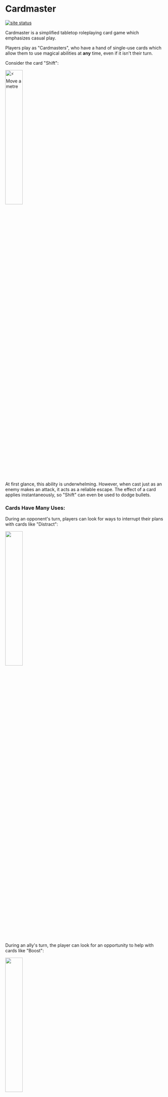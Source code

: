 # Cardmaster

[![site status](https://img.shields.io/website/http/cardmaster.io)](https://cardmaster.io)

Cardmaster is a simplified tabletop roleplaying card game which emphasizes casual play.

Players play as "Cardmasters", who have a hand of single-use cards which allow them to use magical abilities at **any** time, even if it isn't their turn.

Consider the card "Shift":

<img src="https://user-images.githubusercontent.com/8680290/127941236-751beb93-ac1f-4605-91eb-8e6364d08cfb.png"  width="33%" title="⚡ Move a metre">

At first glance, this ability is underwhelming. However, when cast just as an enemy makes an attack, it acts as a reliable escape. The effect of a card applies instantaneously, so "Shift" can even be used to dodge bullets.

### Cards Have Many Uses:

During an opponent's turn, players can look for ways to interrupt their plans with cards like "Distract":

<img src="https://user-images.githubusercontent.com/8670351/131440331-e310e151-9064-4413-b135-86574c2fafd0.png"  width="33%">

During an ally's turn, the player can look for an opportunity to help with cards like "Boost":

<img src="https://user-images.githubusercontent.com/8670351/131440157-cdd8da3a-9e6e-4be5-ad46-89379c9fbba4.png"  width="33%">

Cards such as "Lie" can be useful outside of combat to help in social interactions:

<img src="https://user-images.githubusercontent.com/8670351/131441521-7f5c63cf-403b-45bf-bf0c-718588611e3c.png" width="33%">

Cards can also have an effect while in a player's hand, as denoted by the ✋ symbol. Cards with these effects like "Rodent Whisperer" help define a character's identity:

<img src="https://user-images.githubusercontent.com/8670351/131442006-507bb2f5-30fb-42f1-b535-3b1209facf37.png" width="33%">

Cards like "Untimely Death" can even be used to influence the story itself:

<img src="https://user-images.githubusercontent.com/8670351/131439378-14bec547-dfa0-47de-830c-d68af92b41c7.png" width="33%">

## In This Repository

- The base set of Cardmaster cards which can be used in any campaign
- A CLI tool to edit and create your own cards
- A CLI tool to assist in importing these cards into *[Tabletop Simulator](https://tabletopsimulator.com/)*

© 2021 Cardmaster

*Created by [Duncan Uszkay](https://github.com/DuncanUszkay1) and [Elliot Tomlinson](https://github.com/elliottomlinson)*

